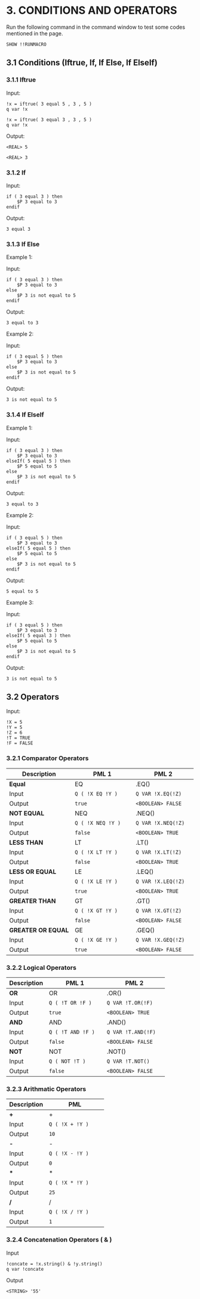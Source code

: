 # 3. CONDITIONS AND OPERATORS

Run the following command in the command window to test some codes mentioned in the page.

```
SHOW !!RUNMACRO
```

## 3.1 Conditions (Iftrue, If, If Else, If ElseIf)

### 3.1.1 Iftrue

Input:
```
!x = iftrue( 3 equal 5 , 3 , 5 ) 
q var !x

!x = iftrue( 3 equal 3 , 3 , 5 ) 
q var !x
```
Output:
```
<REAL> 5

<REAL> 3
```

### 3.1.2 If

Input:
```
if ( 3 equal 3 ) then
    $P 3 equal to 3
endif
```
Output:
```
3 equal 3
```

### 3.1.3 If Else

Example 1:

Input:
```
if ( 3 equal 3 ) then
    $P 3 equal to 3
else
    $P 3 is not equal to 5
endif
```
Output:
```
3 equal to 3
```

Example 2:

Input:
```
if ( 3 equal 5 ) then
    $P 3 equal to 3
else
    $P 3 is not equal to 5
endif
```
Output:
```
3 is not equal to 5
```

### 3.1.4 If ElseIf

Example 1:

Input:
```
if ( 3 equal 3 ) then
    $P 3 equal to 3
elseIf( 5 equal 5 ) then
    $P 5 equal to 5
else
    $P 3 is not equal to 5
endif
```
Output:
```
3 equal to 3
```

Example 2:

Input:
```
if ( 3 equal 5 ) then
    $P 3 equal to 3
elseIf( 5 equal 5 ) then
    $P 5 equal to 5
else
    $P 3 is not equal to 5
endif
```
Output:
```
5 equal to 5
```

Example 3:

Input:
```
if ( 3 equal 5 ) then
    $P 3 equal to 3
elseIf( 5 equal 3 ) then
    $P 5 equal to 5
else
    $P 3 is not equal to 5
endif
```
Output:
```
3 is not equal to 5
```

## 3.2 Operators

Input:
```
!X = 5
!Y = 5
!Z = 6
!T = TRUE
!F = FALSE
```

### 3.2.1 Comparator Operators

|**Description**      |**PML 1**            |**PML 2**            |
|---------------------|---------------------|---------------------|
|**Equal**            | EQ                  | .EQ()               |
|Input                | `Q ( !X EQ !Y )    `| `Q VAR !X.EQ(!Z)   `|
|Output               | `true              `| `<BOOLEAN> FALSE   `|
|**NOT EQUAL**        | NEQ                 | .NEQ()              |
|Input                | `Q ( !X NEQ !Y )   `| `Q VAR !X.NEQ(!Z)  `|
|Output               | `false             `| `<BOOLEAN> TRUE    `|
|**LESS THAN**        | LT                  | .LT()               |
|Input                | `Q ( !X LT !Y )    `| `Q VAR !X.LT(!Z)   `|
|Output               | `false             `| `<BOOLEAN> TRUE    `|
|**LESS OR EQUAL**    | LE                  | .LEQ()              |
|Input                | `Q ( !X LE !Y )    `| `Q VAR !X.LEQ(!Z)  `|
|Output               | `true              `| `<BOOLEAN> TRUE    `|
|**GREATER THAN**     | GT                  | .GT()               |
|Input                | `Q ( !X GT !Y )    `| `Q VAR !X.GT(!Z)   `|
|Output               | `false             `| `<BOOLEAN> FALSE   `|
|**GREATER OR EQUAL** | GE                  | .GEQ()              |
|Input                | `Q ( !X GE !Y )    `| `Q VAR !X.GEQ(!Z)  `|
|Output               | `true              `| `<BOOLEAN> FALSE   `|

### 3.2.2 Logical Operators

|**Description**      |**PML 1**            |**PML 2**            |
|---------------------|---------------------|---------------------|
|**OR**               | OR                  | .OR()               |
|Input                | `Q ( !T OR !F )   ` | `Q VAR !T.OR(!F)   `|
|Output               | `true             ` | `<BOOLEAN> TRUE    `|
|**AND**              | AND                 | .AND()              |
|Input                | `Q ( !T AND !F )  ` | `Q VAR !T.AND(!F)  `|
|Output               | `false            ` | `<BOOLEAN> FALSE   `|
|**NOT**              | NOT                 | .NOT()              |
|Input                | `Q ( NOT !T )     ` | `Q VAR !T.NOT()    `|
|Output               | `false            ` | `<BOOLEAN> FALSE   `|

### 3.2.3 Arithmatic Operators

|**Description**      |**PML**              |
|---------------------|---------------------|
|**+**                | +                   |
|Input                | `Q ( !X + !Y )    ` |
|Output               | `10               ` |
|**-**                | -                   |
|Input                | `Q ( !X - !Y )    ` |
|Output               | `0                ` |
|**\***               | *                   |
|Input                | `Q ( !X * !Y )    ` |
|Output               | `25               ` |
|**/**                | /                   |
|Input                | `Q ( !X / !Y )    ` |
|Output               | `1                ` |

### 3.2.4 Concatenation Operators ( & )

Input
```
!concate = !x.string() & !y.string()
q var !concate
```
Output
```
<STRING> '55'
```